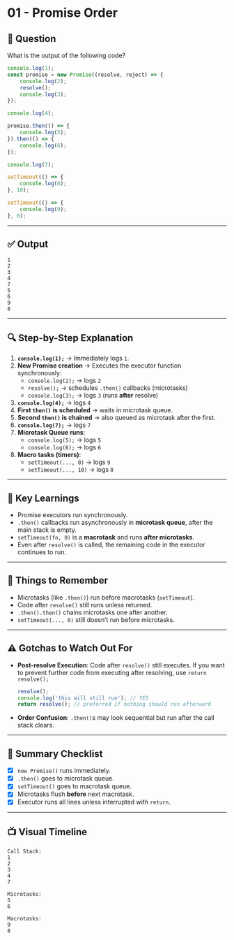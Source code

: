 # 01 - Promise Order

## 🧪 Question

What is the output of the following code?

```js
console.log(1);
const promise = new Promise((resolve, reject) => {
    console.log(2);
    resolve();
    console.log(3); 
});

console.log(4);

promise.then(() => {
    console.log(5);
}).then(() => {
    console.log(6);
});

console.log(7);

setTimeout(() => {
    console.log(8);
}, 10);

setTimeout(() => {
    console.log(9);
}, 0);
```

---

## ✅ Output

```
1
2
3
4
7
5
6
9
8
```

---

## 🔍 Step-by-Step Explanation

1. **`console.log(1);`** → Immediately logs `1`.
2. **New Promise creation** → Executes the executor function synchronously:
   - `console.log(2);` → logs `2`
   - `resolve();` → schedules `.then()` callbacks (microtasks)
   - `console.log(3);` → logs `3` (runs **after** resolve)
3. **`console.log(4);`** → logs `4`
4. **First `then()` is scheduled** → waits in microtask queue.
5. **Second `then()` is chained** → also queued as microtask after the first.
6. **`console.log(7);`** → logs `7`
7. **Microtask Queue runs**:
   - `console.log(5);` → logs `5`
   - `console.log(6);` → logs `6`
8. **Macro tasks (timers)**:
   - `setTimeout(..., 0)` → logs `9`
   - `setTimeout(..., 10)` → logs `8`

---

## 📌 Key Learnings

- Promise executors run synchronously.
- `.then()` callbacks run asynchronously in **microtask queue**, after the main stack is empty.
- `setTimeout(fn, 0)` is a **macrotask** and runs **after microtasks**.
- Even after `resolve()` is called, the remaining code in the executor continues to run.

---

## 🧠 Things to Remember

- Microtasks (like `.then()`) run before macrotasks (`setTimeout`).
- Code after `resolve()` still runs unless returned.
- `.then().then()` chains microtasks one after another.
- `setTimeout(..., 0)` still doesn’t run before microtasks.

---

## ⚠️ Gotchas to Watch Out For

- **Post-resolve Execution**: Code after `resolve()` still executes. If you want to prevent further code from executing after resolving, use `return resolve();`
  ```js
  resolve();
  console.log('this will still run'); // YES
  return resolve(); // preferred if nothing should run afterward
  ```
- **Order Confusion**: `.then()`s may look sequential but run after the call stack clears.

---

## 🧭 Summary Checklist

- [x] `new Promise()` runs immediately.
- [x] `.then()` goes to microtask queue.
- [x] `setTimeout()` goes to macrotask queue.
- [x] Microtasks flush **before** next macrotask.
- [x] Executor runs all lines unless interrupted with `return`.

---

## 📺 Visual Timeline

```
Call Stack:
1
2
3
4
7

Microtasks:
5
6

Macrotasks:
9
8
```